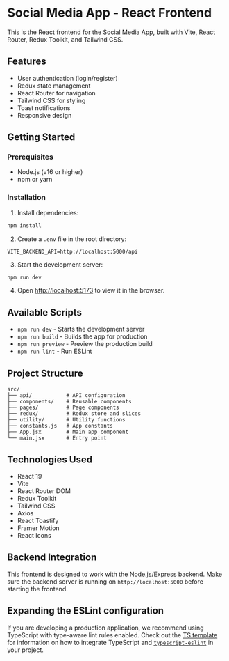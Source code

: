 # Social Media App - React Frontend

This is the React frontend for the Social Media App, built with Vite, React Router, Redux Toolkit, and Tailwind CSS.

## Features

- User authentication (login/register)
- Redux state management
- React Router for navigation
- Tailwind CSS for styling
- Toast notifications
- Responsive design

## Getting Started

### Prerequisites

- Node.js (v16 or higher)
- npm or yarn

### Installation

1. Install dependencies:
```bash
npm install
```

2. Create a `.env` file in the root directory:
```
VITE_BACKEND_API=http://localhost:5000/api
```

3. Start the development server:
```bash
npm run dev
```

4. Open [http://localhost:5173](http://localhost:5173) to view it in the browser.

## Available Scripts

- `npm run dev` - Starts the development server
- `npm run build` - Builds the app for production
- `npm run preview` - Preview the production build
- `npm run lint` - Run ESLint

## Project Structure

```
src/
├── api/           # API configuration
├── components/    # Reusable components
├── pages/         # Page components
├── redux/         # Redux store and slices
├── utility/       # Utility functions
├── constants.js   # App constants
├── App.jsx        # Main app component
└── main.jsx       # Entry point
```

## Technologies Used

- React 19
- Vite
- React Router DOM
- Redux Toolkit
- Tailwind CSS
- Axios
- React Toastify
- Framer Motion
- React Icons

## Backend Integration

This frontend is designed to work with the Node.js/Express backend. Make sure the backend server is running on `http://localhost:5000` before starting the frontend.

## Expanding the ESLint configuration

If you are developing a production application, we recommend using TypeScript with type-aware lint rules enabled. Check out the [TS template](https://github.com/vitejs/vite/tree/main/packages/create-vite/template-react-ts) for information on how to integrate TypeScript and [`typescript-eslint`](https://typescript-eslint.io) in your project.
